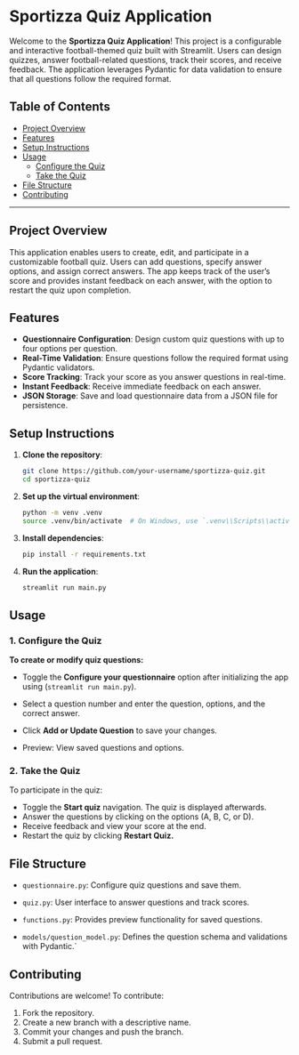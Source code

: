 # Sportizza Quiz Application

Welcome to the **Sportizza Quiz Application**! This project is a configurable and interactive football-themed quiz built with Streamlit. Users can design quizzes, answer football-related questions, track their scores, and receive feedback. The application leverages Pydantic for data validation to ensure that all questions follow the required format.

## Table of Contents
- [Project Overview](#project-overview)
- [Features](#features)
- [Setup Instructions](#setup-instructions)
- [Usage](#usage)
  - [Configure the Quiz](#configure-the-quiz)
  - [Take the Quiz](#take-the-quiz)
- [File Structure](#file-structure)
- [Contributing](#contributing)

---

## Project Overview

This application enables users to create, edit, and participate in a customizable football quiz. Users can add questions, specify answer options, and assign correct answers. The app keeps track of the user’s score and provides instant feedback on each answer, with the option to restart the quiz upon completion.

## Features

- **Questionnaire Configuration**: Design custom quiz questions with up to four options per question.
- **Real-Time Validation**: Ensure questions follow the required format using Pydantic validators.
- **Score Tracking**: Track your score as you answer questions in real-time.
- **Instant Feedback**: Receive immediate feedback on each answer.
- **JSON Storage**: Save and load questionnaire data from a JSON file for persistence.

## Setup Instructions

1. **Clone the repository**:
   ```bash
   git clone https://github.com/your-username/sportizza-quiz.git
   cd sportizza-quiz
2. **Set up the virtual environment**:
    ```bash
   python -m venv .venv
   source .venv/bin/activate  # On Windows, use `.venv\\Scripts\\activate`
3. **Install dependencies**:
    ```bash
   pip install -r requirements.txt

4. **Run the application**:
    ```bash
   streamlit run main.py

## Usage

### 1. Configure the Quiz

**To create or modify quiz questions:**

- Toggle the **Configure your questionnaire** option after initializing the app using (`streamlit run main.py`).

- Select a question number and enter the question, options, and the correct answer.

- Click **Add or Update Question** to save your changes.

- Preview: View saved questions and options.

### 2. Take the Quiz

To participate in the quiz:

- Toggle the **Start quiz** navigation. The quiz is displayed afterwards.
- Answer the questions by clicking on the options (A, B, C, or D).
- Receive feedback and view your score at the end.
- Restart the quiz by clicking **Restart Quiz.**


## File Structure

- `questionnaire.py`: Configure quiz questions and save them.

- `quiz.py`: User interface to answer questions and track scores.

- `functions.py`: Provides preview functionality for saved questions.

- `models/question_model.py`: Defines the question schema and validations with Pydantic.`

## Contributing

Contributions are welcome! To contribute:

1) Fork the repository.
2) Create a new branch with a descriptive name.
3) Commit your changes and push the branch.
4) Submit a pull request.


